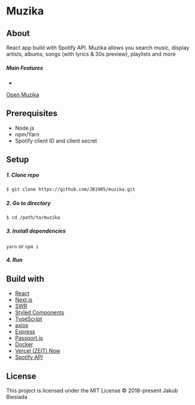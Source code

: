 # Muzika

## About

React app build with Spotify API. Muzika allows you search music, display artists, albums, songs (with lyrics & 30s preview), playlists and more

##### Main Features

-

[Open Muzika](https://muzika.now.sh/)

## Prerequisites

- Node.js
- npm/Yarn
- Spotify client ID and client secret

## Setup

##### 1. Clone repo

```sh
$ git clone https://github.com/JB1905/muzika.git
```

##### 2. Go to directory

```sh
$ cd /path/to/muzika
```

##### 3. Install dependencies

`yarn` or `npm i`

##### 4. Run

## Build with

- [React](https://reactjs.org/)
- [Next.js](https://nextjs.org/)
- [SWR](https://swr.vercel.app/)
- [Styled Components](https://styled-components.com/)
- [TypeScript](https://www.typescriptlang.org/)
- [axios](https://github.com/axios/axios/)
- [Express](https://expressjs.com/)
- [Passport.js](http://www.passportjs.org/)
- [Docker](https://www.docker.com/)
- [Vercel (ZEIT) Now](https://vercel.com/)
- [Spotify API](https://developer.spotify.com/)

## License

This project is licensed under the MIT License © 2018-present Jakub Biesiada
